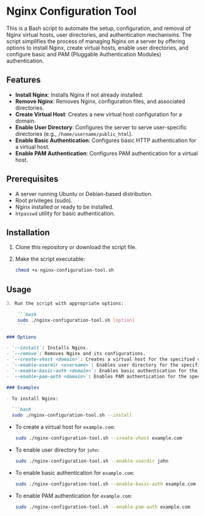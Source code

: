 # Nginx Configuration Tool

This is a Bash script to automate the setup, configuration, and removal of Nginx virtual hosts, user directories, and authentication mechanisms. The script simplifies the process of managing Nginx on a server by offering options to install Nginx, create virtual hosts, enable user directories, and configure basic and PAM (Pluggable Authentication Modules) authentication.

## Features

- **Install Nginx**: Installs Nginx if not already installed.
- **Remove Nginx**: Removes Nginx, configuration files, and associated directories.
- **Create Virtual Host**: Creates a new virtual host configuration for a domain.
- **Enable User Directory**: Configures the server to serve user-specific directories (e.g., `/home/username/public_html`).
- **Enable Basic Authentication**: Configures basic HTTP authentication for a virtual host.
- **Enable PAM Authentication**: Configures PAM authentication for a virtual host.

## Prerequisites

- A server running Ubuntu or Debian-based distribution.
- Root privileges (sudo).
- Nginx installed or ready to be installed.
- `htpasswd` utility for basic authentication.

## Installation

1. Clone this repository or download the script file.
2. Make the script executable:

   ```bash
   chmod +x nginx-configuration-tool.sh

## Usage

```markdown
3. Run the script with appropriate options:

    ```bash
    sudo ./nginx-configuration-tool.sh [option]
    ```

### Options

- `--install`: Installs Nginx.
- `--remove`: Removes Nginx and its configurations.
- `--create-vhost <domain>`: Creates a virtual host for the specified domain.
- `--enable-userdir <username>`: Enables user directory for the specified username.
- `--enable-basic-auth <domain>`: Enables basic authentication for the specified domain.
- `--enable-pam-auth <domain>`: Enables PAM authentication for the specified domain.

### Examples

- To install Nginx:

  ```bash
  sudo ./nginx-configuration-tool.sh --install
  ```

- To create a virtual host for `example.com`:

  ```bash
  sudo ./nginx-configuration-tool.sh --create-vhost example.com
  ```

- To enable user directory for `john`:

  ```bash
  sudo ./nginx-configuration-tool.sh --enable-userdir john
  ```

- To enable basic authentication for `example.com`:

  ```bash
  sudo ./nginx-configuration-tool.sh --enable-basic-auth example.com
  ```

- To enable PAM authentication for `example.com`:

  ```bash
  sudo ./nginx-configuration-tool.sh --enable-pam-auth example.com
  ```
```
